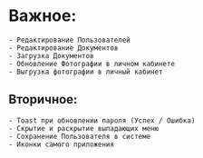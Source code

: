 # Важное:
    - Редактирование Пользователей
    - Редактирование Документов
    - Загрузка Документов
    - Обновление Фотографии в личном кабинете
    - Выгрузка фотографии в личный кабинет

## Вторичное:
    - Toast при обновлении пароля (Успех / Ошибка)
    - Скрытие и раскрытие выпадающих меню
    - Сохранение Пользователя в системе
    - Иконки самого приложения